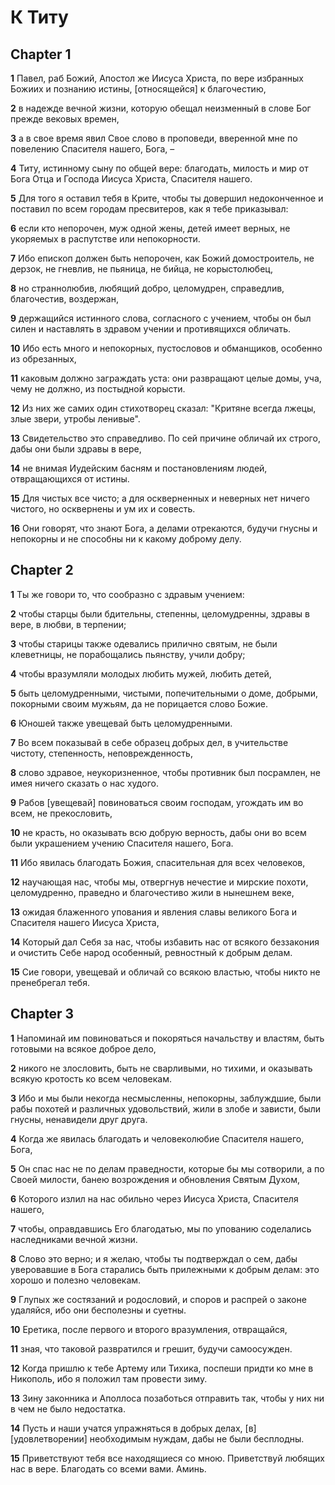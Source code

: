 # К Титу

## Chapter 1

**1** Павел, раб Божий, Апостол же Иисуса Христа, по вере избранных Божиих и познанию истины, [относящейся] к благочестию,

**2** в надежде вечной жизни, которую обещал неизменный в слове Бог прежде вековых времен,

**3** а в свое время явил Свое слово в проповеди, вверенной мне по повелению Спасителя нашего, Бога, –

**4** Титу, истинному сыну по общей вере: благодать, милость и мир от Бога Отца и Господа Иисуса Христа, Спасителя нашего.

**5** Для того я оставил тебя в Крите, чтобы ты довершил недоконченное и поставил по всем городам пресвитеров, как я тебе приказывал:

**6** если кто непорочен, муж одной жены, детей имеет верных, не укоряемых в распутстве или непокорности.

**7** Ибо епископ должен быть непорочен, как Божий домостроитель, не дерзок, не гневлив, не пьяница, не бийца, не корыстолюбец,

**8** но страннолюбив, любящий добро, целомудрен, справедлив, благочестив, воздержан,

**9** держащийся истинного слова, согласного с учением, чтобы он был силен и наставлять в здравом учении и противящихся обличать.

**10** Ибо есть много и непокорных, пустословов и обманщиков, особенно из обрезанных,

**11** каковым должно заграждать уста: они развращают целые домы, уча, чему не должно, из постыдной корысти.

**12** Из них же самих один стихотворец сказал: "Критяне всегда лжецы, злые звери, утробы ленивые".

**13** Свидетельство это справедливо. По сей причине обличай их строго, дабы они были здравы в вере,

**14** не внимая Иудейским басням и постановлениям людей, отвращающихся от истины.

**15** Для чистых все чисто; а для оскверненных и неверных нет ничего чистого, но осквернены и ум их и совесть.

**16** Они говорят, что знают Бога, а делами отрекаются, будучи гнусны и непокорны и не способны ни к какому доброму делу.

## Chapter 2

**1** Ты же говори то, что сообразно с здравым учением:

**2** чтобы старцы были бдительны, степенны, целомудренны, здравы в вере, в любви, в терпении;

**3** чтобы старицы также одевались прилично святым, не были клеветницы, не порабощались пьянству, учили добру;

**4** чтобы вразумляли молодых любить мужей, любить детей,

**5** быть целомудренными, чистыми, попечительными о доме, добрыми, покорными своим мужьям, да не порицается слово Божие.

**6** Юношей также увещевай быть целомудренными.

**7** Во всем показывай в себе образец добрых дел, в учительстве чистоту, степенность, неповрежденность,

**8** слово здравое, неукоризненное, чтобы противник был посрамлен, не имея ничего сказать о нас худого.

**9** Рабов [увещевай] повиноваться своим господам, угождать им во всем, не прекословить,

**10** не красть, но оказывать всю добрую верность, дабы они во всем были украшением учению Спасителя нашего, Бога.

**11** Ибо явилась благодать Божия, спасительная для всех человеков,

**12** научающая нас, чтобы мы, отвергнув нечестие и мирские похоти, целомудренно, праведно и благочестиво жили в нынешнем веке,

**13** ожидая блаженного упования и явления славы великого Бога и Спасителя нашего Иисуса Христа,

**14** Который дал Себя за нас, чтобы избавить нас от всякого беззакония и очистить Себе народ особенный, ревностный к добрым делам.

**15** Сие говори, увещевай и обличай со всякою властью, чтобы никто не пренебрегал тебя.

## Chapter 3

**1** Напоминай им повиноваться и покоряться начальству и властям, быть готовыми на всякое доброе дело,

**2** никого не злословить, быть не сварливыми, но тихими, и оказывать всякую кротость ко всем человекам.

**3** Ибо и мы были некогда несмысленны, непокорны, заблуждшие, были рабы похотей и различных удовольствий, жили в злобе и зависти, были гнусны, ненавидели друг друга.

**4** Когда же явилась благодать и человеколюбие Спасителя нашего, Бога,

**5** Он спас нас не по делам праведности, которые бы мы сотворили, а по Своей милости, банею возрождения и обновления Святым Духом,

**6** Которого излил на нас обильно через Иисуса Христа, Спасителя нашего,

**7** чтобы, оправдавшись Его благодатью, мы по упованию соделались наследниками вечной жизни.

**8** Слово это верно; и я желаю, чтобы ты подтверждал о сем, дабы уверовавшие в Бога старались быть прилежными к добрым делам: это хорошо и полезно человекам.

**9** Глупых же состязаний и родословий, и споров и распрей о законе удаляйся, ибо они бесполезны и суетны.

**10** Еретика, после первого и второго вразумления, отвращайся,

**11** зная, что таковой развратился и грешит, будучи самоосужден.

**12** Когда пришлю к тебе Артему или Тихика, поспеши придти ко мне в Никополь, ибо я положил там провести зиму.

**13** Зину законника и Аполлоса позаботься отправить так, чтобы у них ни в чем не было недостатка.

**14** Пусть и наши учатся упражняться в добрых делах, [в] [удовлетворении] необходимым нуждам, дабы не были бесплодны.

**15** Приветствуют тебя все находящиеся со мною. Приветствуй любящих нас в вере. Благодать со всеми вами. Аминь.

